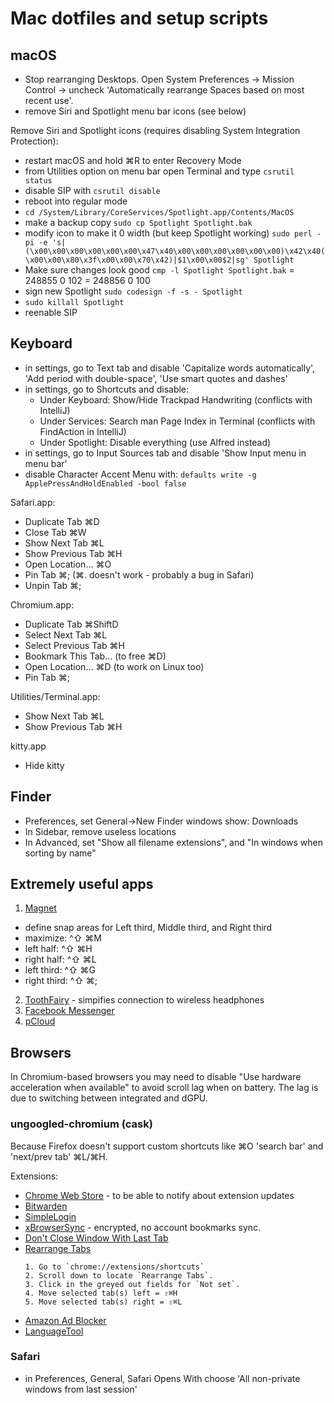 # Mac dotfiles and setup scripts


## macOS
- Stop rearranging Desktops. Open System Preferences -> Mission Control -> uncheck 'Automatically rearrange Spaces based on most recent use'.
- remove Siri and Spotlight menu bar icons (see below)

Remove Siri and Spotlight icons (requires disabling System Integration Protection):
- restart macOS and hold ⌘R to enter Recovery Mode
- from Utilities option on menu bar open Terminal and type `csrutil status`
- disable SIP with `csrutil disable`
- reboot into regular mode
- `cd /System/Library/CoreServices/Spotlight.app/Contents/MacOS`
- make a backup copy `sudo cp Spotlight Spotlight.bak`
- modify icon to make it 0 width (but keep Spotlight working) `sudo perl -pi -e 's|(\x00\x00\x00\x00\x00\x00\x47\x40\x00\x00\x00\x00\x00\x00)\x42\x40(\x00\x00\x80\x3f\x00\x00\x70\x42)|$1\x00\x00$2|sg' Spotlight`
- Make sure changes look good `cmp -l Spotlight Spotlight.bak`
  = 248855 0 102
  = 248856 0 100
- sign new Spotlight `sudo codesign -f -s - Spotlight`
- `sudo killall Spotlight`
- reenable SIP


## Keyboard
- in settings, go to Text tab and disable 'Capitalize words automatically', 'Add period with double-space', 'Use smart quotes and dashes'
- in settings, go to Shortcuts and disable:
    - Under Keyboard: Show/Hide Trackpad Handwriting (conflicts with IntelliJ)
    - Under Services: Search man Page Index in Terminal (conflicts with FindAction in IntelliJ)
    - Under Spotlight: Disable everything (use Alfred instead)
- in settings, go to Input Sources tab and disable 'Show Input menu in menu bar'
- disable Character Accent Menu with: `defaults write -g ApplePressAndHoldEnabled -bool false`

Safari.app:
- Duplicate Tab ⌘D
- Close Tab ⌘W
- Show Next Tab ⌘L
- Show Previous Tab ⌘H
- Open Location... ⌘O
- Pin Tab ⌘;  (⌘. doesn't work - probably a bug in Safari)
- Unpin Tab ⌘;

Chromium.app:
- Duplicate Tab ⌘ShiftD
- Select Next Tab ⌘L
- Select Previous Tab ⌘H
- Bookmark This Tab... (to free ⌘D)
- Open Location... ⌘D (to work on Linux too)
- Pin Tab ⌘;

Utilities/Terminal.app:
- Show Next Tab ⌘L
- Show Previous Tab ⌘H

kitty.app
- Hide kitty <some ridiculous mapping>


## Finder
- Preferences, set General->New Finder windows show: Downloads
- In Sidebar, remove useless locations
- In Advanced, set "Show all filename extensions", and "In windows when sorting by name"


## Extremely useful apps
1. [Magnet](https://itunes.apple.com/us/app/magnet/id441258766?mt=12)
  - define snap areas for Left third, Middle third, and Right third
  - maximize: ^⇧ ⌘M
  - left half: ^⇧ ⌘H
  - right half: ^⇧ ⌘L
  - left third: ^⇧ ⌘G
  - right third: ^⇧ ⌘;
2. [ToothFairy](https://itunes.apple.com/us/app/toothfairy/id1191449274?mt=12) - simpifies connection to wireless headphones
3. [Facebook Messenger](https://apps.apple.com/app/messenger/id1480068668)
4. [pCloud](https://www.pcloud.com/download-free-online-cloud-file-storage.html)


## Browsers

In Chromium-based browsers you may need to disable "Use hardware acceleration when available" to avoid scroll lag when on battery. The lag is due to switching between integrated and dGPU.

### ungoogled-chromium (cask)
Because Firefox doesn't support custom shortcuts like ⌘O 'search bar' and 'next/prev tab' ⌘L/⌘H.

Extensions: 
- [Chrome Web Store](https://github.com/NeverDecaf/chromium-web-store) - to be able to notify about extension updates
- [Bitwarden](https://chrome.google.com/webstore/detail/bitwarden-free-password-m/nngceckbapebfimnlniiiahkandclblb)
- [SimpleLogin](https://chrome.google.com/webstore/detail/simplelogin-open-source-e/dphilobhebphkdjbpfohgikllaljmgbn)
- [xBrowserSync](https://chrome.google.com/webstore/detail/xbrowsersync/lcbjdhceifofjlpecfpeimnnphbcjgnc?hl=en) - encrypted, no account bookmarks sync.
- [Don't Close Window With Last Tab](https://chrome.google.com/webstore/detail/dont-close-window-with-la/dlnpfhfhmkiebpnlllpehlmklgdggbhn)
- [Rearrange Tabs](https://chrome.google.com/webstore/detail/rearrange-tabs/ccnnhhnmpoffieppjjkhdakcoejcpbga)
    ```
    1. Go to `chrome://extensions/shortcuts`
    2. Scroll down to locate `Rearrange Tabs`.
    3. Click in the greyed out fields for `Not set`.
    4. Move selected tab(s) left = ⇧⌘H
    5. Move selected tab(s) right = ⇧⌘L
    ```
- [Amazon Ad Blocker](https://chrome.google.com/webstore/detail/amazon-ad-blocker/heakoamokkehmhdmhinhhchfpleokalg)
- [LanguageTool](https://chrome.google.com/webstore/detail/grammar-and-spell-checker/oldceeleldhonbafppcapldpdifcinji)

### Safari
- in Preferences, General, Safari Opens With choose 'All non-private windows from last session'
